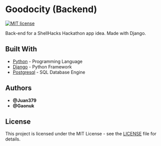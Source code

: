 # Goodocity (Backend)

[![MIT license](https://img.shields.io/badge/License-MIT-blue.svg)](https://mit-license.org/)

Back-end for a ShellHacks Hackathon app idea. Made with Django.

## Built With

* [Python](https://www.python.org/) - Programming Language
* [Django](https://www.djangoproject.com/) - Python Framework
* [Postgresql](https://www.postgresql.org/) - SQL Database Engine

## Authors

* **@Juan379** 
* **@Gaonuk**

## License

This project is licensed under the MIT License - see the [LICENSE](LICENSE) file for details.
